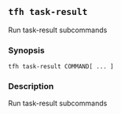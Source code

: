 ## `tfh task-result`

Run task-result subcommands

### Synopsis

    tfh task-result COMMAND[ ... ]

### Description

Run task-result subcommands

